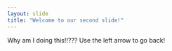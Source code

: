 ```yaml
---
layout: slide
title: "Welcome to our second slide!"
---
```

Why am I doing this!!???
Use the left arrow to go back!
